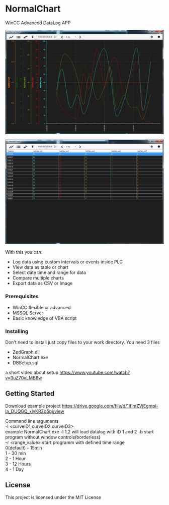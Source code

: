 # NormalChart

WinCC Advanced DataLog APP

![Image](/ScreenShots/1.jpg?raw=true)

![Image](/ScreenShots/2.jpg?raw=true)

With this you can:
- Log data using custom intervals or events inside PLC
- View data as table or chart
- Select date time and range for data
- Compare multiple charts
- Export data as CSV or Image

### Prerequisites

- WinCC flexible or advanced
- MSSQL Server
- Basic knowledge of VBA script

### Installing

Don't need to install just copy files to your work directory. You need 3 files

- ZedGraph.dll
- NormalChart.exe
- DBSetup.sql

a short video about setup
https://www.youtube.com/watch?v=3uZ70vLMB6w


## Getting Started

Download example project
https://drive.google.com/file/d/1IflmZVjEgmpi-la_DUQGQ_xlvKRZd5pj/view

Command line arguments\
-l <curveID1,curveID2,curveID3>\
example NormalChart.exe -l 1,2 will load datalog with ID 1 and 2
-b  start program without window controls(borderless)\
-r <range_value> start programm with defined time range\
 0(default) - 15min\
 1 - 30 min\
 2 - 1 Hour\
 3 - 12 Hours\
 4 - 1 Day
 

## License

This project is licensed under the MIT License 

